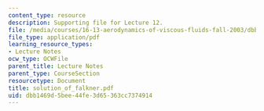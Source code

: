 ```yaml
---
content_type: resource
description: Supporting file for Lecture 12.
file: /media/courses/16-13-aerodynamics-of-viscous-fluids-fall-2003/dbb1469d5bee44fe3d65363cc7374914_solution_of_falkner.pdf
file_type: application/pdf
learning_resource_types:
- Lecture Notes
ocw_type: OCWFile
parent_title: Lecture Notes
parent_type: CourseSection
resourcetype: Document
title: solution_of_falkner.pdf
uid: dbb1469d-5bee-44fe-3d65-363cc7374914
---
```

